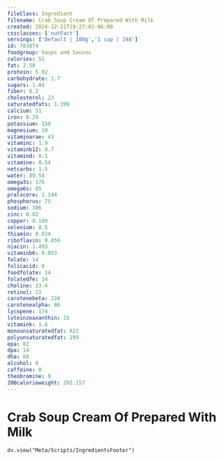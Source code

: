 ```yaml
---
fileClass: Ingredient
filename: Crab Soup Cream Of Prepared With Milk
created: 2024-12-21T19:27:02-06:00
cssclasses: ['nutFact']
servings: ['Default | 100g','1 cup | 248']
id: 783874
foodgroup: Soups and Sauces
calories: 51
fat: 2.58
protein: 5.02
carbohydrate: 1.7
sugars: 1.04
fiber: 0.2
cholesterol: 23
saturatedfats: 1.399
calcium: 51
iron: 0.29
potassium: 150
magnesium: 10
vitaminarae: 43
vitaminc: 1.9
vitaminb12: 0.7
vitamind: 0.1
vitamine: 0.54
netcarbs: 1.5
water: 89.54
omega3s: 176
omega6s: 85
pralscore: 1.144
phosphorus: 75
sodium: 306
zinc: 0.82
copper: 0.189
selenium: 8.5
thiamin: 0.014
riboflavin: 0.059
niacin: 1.493
vitaminb6: 0.053
folate: 14
folicacid: 0
foodfolate: 14
folatedfe: 14
choline: 23.4
retinol: 21
carotenebeta: 224
carotenealpha: 86
lycopene: 174
luteinzeaxanthin: 15
vitamink: 1.6
monounsaturatedfat: 622
polyunsaturatedfat: 299
epa: 82
dpa: 14
dha: 80
alcohol: 0
caffeine: 0
theobromine: 0
200calorieweight: 392.157
---
```


# Crab Soup Cream Of Prepared With Milk

```dataviewjs
dv.view("Meta/Scripts/IngredientsFooter")
```